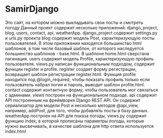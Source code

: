 # SamirDjango 
Это сайт, на котором можно выкладывать свои посты и смотреть погоду
Данный проект содержит несколько приложений: django_project, blog, users, contact, api, weatherApp.
django_project содержит settings.py и urls.py проекта
blog содержит модель Post, характеризующую посты пользователей. В этом приложении находятся большинство html шаблонов, в том числе базовый шаблон, от которого наследуется большинство шаблонов - base.html. В шаблоне home.html сверстана пагинация.
users содержит модель Profile, характеризующую профиль пользователя.  views.py написан функциональным подходом, содержит функции register и profile. register создает форму регистрации, возвращает шаблон регистрации register.html. Функция profile находится под @login_required, чтобы показать профиль только если пользователь набрал логин и пароль, выводит шаблон profile.html.
contact содержит контактную форму, чтобы пользователь мог связаться с админами. views построен на функциональном подходе. 
api содержит API построенным на фреймворке Django REST API. Он содержит сериализатор для модели Post и несколько методов @api_view, например, addPost, для того, чтобы добавлять посты в базу данных.
weatherApp построен на API для показа погоды, views.py содержит функцию index, в которой прописаны параметры погоды, которые нужно высвечивать, в качестве шаблона для http ответа используется index.html

